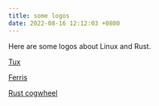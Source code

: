 ```yaml
---  
title: some logos  
date: 2022-08-16 12:12:03 +0800  
---  
```


Here are some logos about Linux and Rust.

[Tux](https://github.com/torvalds/linux/blob/master/Documentation/images/logo.gif)

[Ferris](https://rustacean.net/)

[Rust cogwheel](https://prev.rust-lang.org/logos/rust-logo-512x512.png)
